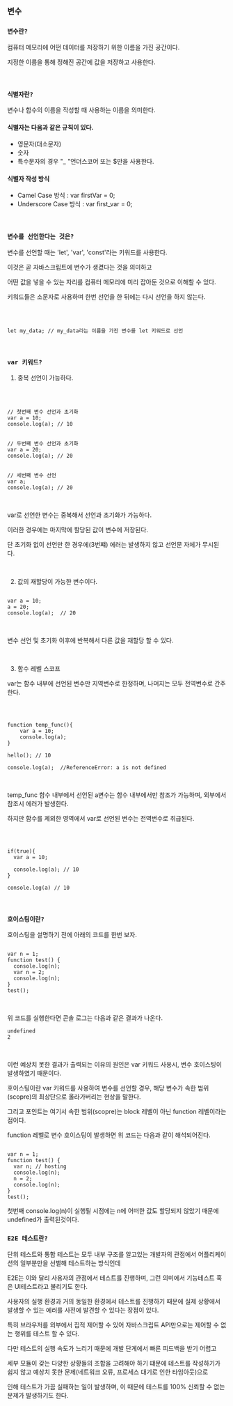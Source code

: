 ## `변수`

### `변수란?`

컴퓨터 메모리에 어떤 데이터를 저장하기 위한 이름을 가진 공간이다.

지정한 이름을 통해 정해진 공간에 값을 저장하고 사용한다.

<br />

### `식별자란?`

변수나 함수의 이름을 작성할 때 사용하는 이름을 의미한다.

#### 식별자는 다음과 같은 규칙이 있다.
- 영문자(대소문자)
- 숫자
- 특수문자의 경우 "_ "언더스코어 또는 $만을 사용한다.

#### 식별자 작성 방식
- Camel Case 방식 : var firstVar = 0;
- Underscore Case 방식 : var first_var = 0;

<br />

### `변수를 선언한다는 것은?`

변수를 선언할 때는 'let', 'var', 'const'라는 키워드를 사용한다.

이것은 곧 자바스크립트에 변수가 생겼다는 것을 의미하고

어떤 값을 넣을 수 있는 자리를 컴퓨터 메모리에 미리 잡아둔 것으로 이해할 수 있다.

키워드들은 소문자로 사용하며 한번 선언을 한 뒤에는 다시 선언을 하지 않는다.

<br />

```

let my_data; // my_data라는 이름을 가진 변수를 let 키워드로 선언

```

<br />

### `var 키워드?`

1. 중복 선언이 가능하다.

<br />


```

// 첫번째 변수 선언과 초기화
var a = 10;
console.log(a); // 10


// 두번째 변수 선언과 초기화
var a = 20;
console.log(a); // 20


// 세번째 변수 선언
var a;
console.log(a); // 20

```

<br />

var로 선언한 변수는 중복해서 선언과 초기화가 가능하다.

이러한 경우에는 마지막에 할당된 값이 변수에 저장된다.

단 초기화 없이 선언만 한 경우에(3번쨰) 에러는 발생하지 않고 선언문 자체가 무시된다.

<br>

2. 값의 재할당이 가능한 변수이다.

```

var a = 10;
a = 20;
console.log(a);  // 20

```

<br>

변수 선언 및 초기화 이후에 반복해서 다른 값을 재할당 할 수 있다.

<br>

3. 함수 레벨 스코프

var는 함수 내부에 선언된 변수만 지역변수로 한정하며, 나머지는 모두 전역변수로 간주한다.

<br />

```

function temp_func(){
    var a = 10;
    console.log(a);
}

hello(); // 10

console.log(a);  //ReferenceError: a is not defined

```

<br />

temp_func 함수 내부에서 선언된 a변수는 함수 내부에서만 참조가 가능하며, 외부에서 참조시 에러가 발생한다.

하지만 함수를 제외한 영역에서 var로 선언된 변수는 전역변수로 취급된다.

<br />

```

if(true){
  var a = 10;
  
  console.log(a); // 10
}

console.log(a) // 10

```

<br />

### `호이스팅이란?`

호이스팅을 설명하기 전에 아래의 코드를 한번 보자.

```

var n = 1;
function test() {
  console.log(n);
  var n = 2;
  console.log(n);
}
test();

```

<br />

위 코드를 실행한다면 콘솔 로그는 다음과 같은 결과가 나온다.

```
undefined
2
```

<br />

이런 예상치 못한 결과가 출력되는 이유의 원인은 var 키워드 사용시, 변수 호이스팅이 발생하였기 때문이다.

호이스팅이란 var 키워드를 사용하여 변수를 선언할 경우, 해당 변수가 속한 범위(scopre)의 최상단으로 올라가버리는 현상을 말한다.

그리고 포인트는 여기서 속한 범위(scopre)는 block 레벨이 아닌 function 레벨이라는 점이다.

function 레벨로 변수 호이스팅이 발생하면 위 코드는 다음과 같이 해석되어진다.

```

var n = 1;
function test() {
  var n; // hosting
  console.log(n);
  n = 2;
  console.log(n);
}
test();

```

첫번째 console.log(n)이 실행될 시점에는 n에 어떠한 값도 할당되지 않았기 때문에 undefined가 출력된것이다.

### `E2E 테스트란?`

단위 테스트와 통합 테스트는 모두 내부 구조를 알고있는 개발자의 관점에서 어플리케이션의 일부분만을 선별해 테스트하는 방식인데

E2E는 이와 달리 사용자의 관점에서 테스트를 진행하며, 그런 의미에서 기능테스트 혹은 UI테스트라고 불리기도 한다.

사용자의 실행 환경과 거의 동일한 환경에서 테스트를 진행하기 때문에 실제 상황에서 발생할 수 있는 에러를 사전에 발견할 수 있다는 장점이 있다.

특히 브라우저를 외부에서 집적 제어할 수 있어 자바스크립트 API만으로는 제어할 수 없는 행위를 테스트 할 수 있다.

다만 테스트의 실행 속도가 느리기 때문에 개발 단계에서 빠른 피드백을 받기 어렵고

세부 모듈이 갖는 다양한 상황들의 조합을 고려해야 하기 떄문에 테스트를 작성하기가 쉽지 않고 예상치 못한 문제(네트워크 오류, 프로세스 대기로 인한 타임아웃)으로

인해 테스트가 가끔 실패하는 일이 발생하며, 이 때문에 테스트를 100% 신뢰할 수 없는 문제가 발생하기도 한다.
